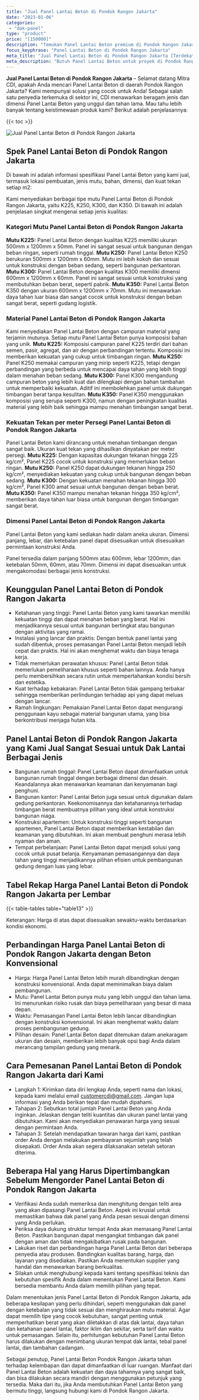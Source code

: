 ```yaml
---
title: "Jual Panel Lantai Beton di Pondok Rangon Jakarta"
date: "2023-01-06"
categories:
 - "dak-panel"
type: "product"
price: "[150000]"
description: "Temukan Panel Lantai Beton premium di Pondok Rangon Jakarta. Solusi ideal untuk proyek konstruksi dengan standar terbaik, Panel Lantai Beton memberikan kekuatan maksimal untuk proyek pembangunan. Dapatkan info lengkap."
focus_keyphrase: "Panel Lantai Beton di Pondok Rangon Jakarta"
meta_title: "Jual Panel Lantai Beton di Pondok Rangon Jakarta [Terdekat] - CDI"
meta_description: "Butuh Panel Lantai Beton untuk proyek di Pondok Rangon Jakarta?. Kami menyediakan Panel Lantai Beton premium untuk pembangunan. Promo menarik hanya di sini."
---
```


**Jual Panel Lantai Beton di Pondok Rangon Jakarta** – Selamat datang Mitra CDI, apakah Anda mencari Panel Lantai Beton di daerah Pondok Rangon Jakarta? Kami mempunyai solusi yang cocok untuk Anda! Sebagai salah satu penyedia terkemuka di sektor ini, CDI menawarkan beragam jenis dan dimensi Panel Lantai Beton yang unggul dan tahan lama. Mau tahu lebih banyak tentang keistimewaan produk kami? Berikut adalah penjelasannya:

{{< toc >}}

![Jual Panel Lantai Beton di Pondok Rangon Jakarta](/images/dak-panel/dak-panel-11.jpg)

## Spek Panel Lantai Beton di Pondok Rangon Jakarta

Di bawah ini adalah informasi spesifikasi Panel Lantai Beton yang kami jual, termasuk lokasi pembuatan, jenis mutu, bahan, dimensi, dan kuat tekan setiap m2:

Kami menyediakan berbagai tipe mutu Panel Lantai Beton di Pondok Rangon Jakarta, yaitu K225, K250, K300, dan K350. Di bawah ini adalah penjelasan singkat mengenai setiap jenis kualitas:

### Kategori Mutu Panel Lantai Beton di Pondok Rangon Jakarta

**Mutu K225:** Panel Lantai Beton dengan kualitas K225 memiliki ukuran 500mm x 1200mm x 50mm. Panel ini sangat sesuai untuk bangunan dengan beban ringan, seperti rumah tinggal.
**Mutu K250:** Panel Lantai Beton K250 berukuran 500mm x 1200mm x 60mm. Mutu ini lebih kokoh dan sesuai untuk konstruksi dengan beban sedang, seperti bangunan perkantoran.
**Mutu K300:** Panel Lantai Beton dengan kualitas K300 memiliki dimensi 600mm x 1200mm x 60mm. Panel ini sangat sesuai untuk konstruksi yang membutuhkan beban berat, seperti pabrik.
**Mutu K350:** Panel Lantai Beton K350 dengan ukuran 600mm x 1200mm x 70mm. Mutu ini menawarkan daya tahan luar biasa dan sangat cocok untuk konstruksi dengan beban sangat berat, seperti gudang logistik.

### Material Panel Lantai Beton di Pondok Rangon Jakarta

Kami menyediakan Panel Lantai Beton dengan campuran material yang terjamin mutunya. Setiap mutu Panel Lantai Beton punya komposisi bahan yang unik.
**Mutu K225:** Komposisi campuran panel K225 terdiri dari bahan semen, pasir, agregat, dan air dengan perbandingan tertentu. Komposisi ini memberikan kekuatan yang cukup untuk timbangan ringan.
**Mutu K250:** Panel K250 memakai campuran yang mirip seperti K225, tetapi dengan perbandingan yang berbeda untuk mencapai daya tahan yang lebih tinggi dalam menahan beban sedang.
**Mutu K300:** Panel K300 mengandung campuran beton yang lebih kuat dan dilengkapi dengan bahan tambahan untuk memperbaiki kekuatan. Aditif ini membolehkan panel untuk dukungan timbangan berat tanpa kesulitan.
**Mutu K350:** Panel K350 menggunakan komposisi yang serupa seperti K300, namun dengan peningkatan kualitas material yang lebih baik sehingga mampu menahan timbangan sangat berat.

### Kekuatan Tekan per meter Persegi Panel Lantai Beton di Pondok Rangon Jakarta

Panel Lantai Beton kami dirancang untuk menahan timbangan dengan sangat baik. Ukuran kuat tekan yang dihasilkan dinyatakan per meter persegi.
**Mutu K225:** Dengan kapasitas dukungan tekanan hingga 225 kg/cm², Panel K225 cocok untuk konstruksi yang memerlukan beban ringan.
**Mutu K250:** Panel K250 dapat dukungan tekanan hingga 250 kg/cm², menyediakan kekuatan yang cukup untuk bangunan dengan beban sedang.
**Mutu K300:** Dengan kekuatan menahan tekanan hingga 300 kg/cm², Panel K300 amat sesuai untuk bangunan dengan beban berat.
**Mutu K350:** Panel K350 mampu menahan tekanan hingga 350 kg/cm², memberikan daya tahan luar biasa untuk bangunan dengan timbangan sangat berat.

### Dimensi Panel Lantai Beton di Pondok Rangon Jakarta

Panel Lantai Beton yang kami sediakan hadir dalam aneka ukuran. Dimensi panjang, lebar, dan ketebalan panel dapat disesuaikan untuk disesuaikan permintaan konstruksi Anda.

Panel tersedia dalam panjang 500mm atau 600mm, lebar 1200mm, dan ketebalan 50mm, 60mm, atau 70mm. Dimensi ini dapat disesuaikan untuk mengakomodasi berbagai jenis konstruksi.

## Keunggulan Panel Lantai Beton di Pondok Rangon Jakarta

*   Ketahanan yang tinggi: Panel Lantai Beton yang kami tawarkan memiliki kekuatan tinggi dan dapat menahan beban yang berat. Hal ini menjadikannya sesuai untuk bangunan bertingkat atau bangunan dengan aktivitas yang ramai.
*   Instalasi yang lancar dan praktis: Dengan bentuk panel lantai yang sudah dibentuk, proses pemasangan Panel Lantai Beton menjadi lebih cepat dan praktis. Hal ini akan menghemat waktu dan biaya tenaga kerja.
*   Tidak memerlukan perawatan khusus: Panel Lantai Beton tidak memerlukan pemeliharaan khusus seperti bahan lainnya. Anda hanya perlu membersihkan secara rutin untuk mempertahankan kondisi bersih dan estetika.
*   Kuat terhadap kebakaran: Panel Lantai Beton tidak gampang terbakar sehingga memberikan perlindungan terhadap api yang dapat meluas dengan lancar.
*   Ramah lingkungan: Pemakaian Panel Lantai Beton dapat mengurangi penggunaan kayu sebagai material bangunan utama, yang bisa berkontribusi menjaga hutan kita.

## Panel Lantai Beton di Pondok Rangon Jakarta yang Kami Jual Sangat Sesuai untuk Dak Lantai Berbagai Jenis

*   Bangunan rumah tinggal: Panel Lantai Beton dapat dimanfaatkan untuk bangunan rumah tinggal dengan berbagai dimensi dan desain. Keandalannya akan menawarkan keamanan dan kenyamanan bagi penghuni.
*   Bangunan kantor: Panel Lantai Beton juga sesuai untuk digunakan dalam gedung perkantoran. Keekonomisannya dan ketahanannya terhadap timbangan berat membuatnya pilihan yang ideal untuk konstruksi bangunan niaga.
*   Konstruksi apartemen: Untuk konstruksi tinggi seperti bangunan apartemen, Panel Lantai Beton dapat memberikan kestabilan dan keamanan yang dibutuhkan. Ini akan membuat penghuni merasa lebih nyaman dan aman.
*   Tempat perbelanjaan: Panel Lantai Beton dapat menjadi solusi yang cocok untuk pusat belanja. Kenyamanan pemasangannya dan daya tahan yang tinggi menjadikannya pilihan efisien untuk pembangunan gedung dengan luas yang lebar.

## Tabel Rekap Harga Panel Lantai Beton di Pondok Rangon Jakarta per Lembar

{{< table-tables table="table13" >}}

Keterangan: Harga di atas dapat disesuaikan sewaktu-waktu berdasarkan kondisi ekonomi.

## Perbandingan Harga Panel Lantai Beton di Pondok Rangon Jakarta dengan Beton Konvensional

*   Harga: Harga Panel Lantai Beton lebih murah dibandingkan dengan konstruksi konvensional. Anda dapat meminimalkan biaya dalam pembangunan.
*   Mutu: Panel Lantai Beton punya mutu yang lebih unggul dan tahan lama. Ini menurunkan risiko rusak dan biaya pemeliharaan yang besar di masa depan.
*   Waktu: Pemasangan Panel Lantai Beton lebih lancar dibandingkan dengan konstruksi konvensional. Ini akan menghemat waktu dalam proses pembangunan gedung.
*   Pilihan desain: Panel Lantai Beton dapat ditemukan dalam anekaragam ukuran dan desain, memberikan lebih banyak opsi bagi Anda dalam merancang tampilan gedung yang menarik.

## Cara Pemesanan Panel Lantai Beton di Pondok Rangon Jakarta dari Kami

*   Langkah 1: Kirimkan data diri lengkap Anda, seperti nama dan lokasi, kepada kami melalui email customercdi@gmail.com. Jangan lupa informasi yang Anda berikan tepat dan mudah dipahami.
*   Tahapan 2: Sebutkan total jumlah Panel Lantai Beton yang Anda inginkan. Jelaskan dengan teliti kuantitas dan ukuran panel lantai yang dibutuhkan. Kami akan menyediakan penawaran harga yang sesuai dengan permintaan Anda.
*   Tahapan 3: Setelah mendapatkan tawaran harga dari kami, pastikan order Anda dengan melakukan pembayaran sejumlah yang telah disepakati. Order Anda akan segera dilaksanakan setelah setoran diterima.

## Beberapa Hal yang Harus Dipertimbangkan Sebelum Mengorder Panel Lantai Beton di Pondok Rangon Jakarta

*   Verifikasi Anda sudah memeriksa dan menghitung dengan teliti area yang akan dipasangi Panel Lantai Beton. Aspek ini krusial untuk memastikan bahwa dak panel yang Anda pesan sesuai dengan dimensi yang Anda perlukan.
*   Periksa daya dukung struktur tempat Anda akan memasang Panel Lantai Beton. Pastikan bangunan dapat mengangkat timbangan dak panel dengan aman dan tidak mengakibatkan rusak pada bangunan.
*   Lakukan riset dan perbandingan harga Panel Lantai Beton dari beberapa penyedia atau produsen. Bandingkan kualitas barang, harga, dan layanan yang disediakan. Pastikan Anda menentukan supplier yang handal dan menawarkan barang berkualitas.
*   Silakan untuk menghubungi kepada kami tentang spesifikasi teknis dan kebutuhan spesifik Anda dalam menentukan Panel Lantai Beton. Kami bersedia membantu Anda dalam memilih pilihan yang tepat.

Dalam menentukan jenis Panel Lantai Beton di Pondok Rangon Jakarta, ada beberapa kesilapan yang perlu dihindari, seperti menggunakan dak panel dengan ketebalan yang tidak sesuai dan menghiraukan mutu material. Agar dapat memilih tipe yang cocok kebutuhan, sangat penting untuk memperhatikan berat yang akan diletakkan di atas dak lantai, daya tahan dan ketahanan panel lantai, faktor iklim dan sekitar, serta tarif dan waktu untuk pemasangan. Selain itu, perhitungan kebutuhan Panel Lantai Beton harus dilakukan dengan menimbang ukuran tempat dak lantai, tebal panel lantai, dan tambahan cadangan.

Sebagai penutup, Panel Lantai Beton Pondok Rangon Jakarta tahan terhadap kelembapan dan dapat dimanfaatkan di luar ruangan. Manfaat dari Panel Lantai Beton adalah kekuatan dan daya tahannya yang sangat baik, dan bisa dilakukan secara mandiri dengan menggunakan petunjuk yang tersedia. Maka dari itu, jika Anda membutuhkan Panel Lantai Beton yang bermutu tinggi, langsung hubungi kami di Pondok Rangon Jakarta.